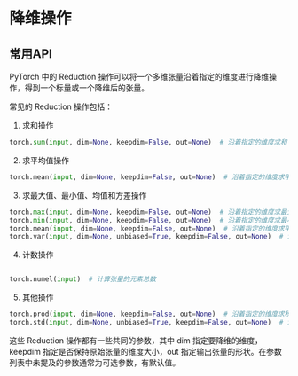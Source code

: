 # 降维操作

## 常用API
PyTorch 中的 Reduction 操作可以将一个多维张量沿着指定的维度进行降维操作，得到一个标量或一个降维后的张量。

常见的 Reduction 操作包括：

1. 求和操作
```python
torch.sum(input, dim=None, keepdim=False, out=None)  # 沿着指定的维度求和
```

2. 求平均值操作
```python
torch.mean(input, dim=None, keepdim=False, out=None)  # 沿着指定的维度求平均值
```

3. 求最大值、最小值、均值和方差操作
```python
torch.max(input, dim=None, keepdim=False, out=None)  # 沿着指定的维度求最大值
torch.min(input, dim=None, keepdim=False, out=None)  # 沿着指定的维度求最小值
torch.mean(input, dim=None, keepdim=False, out=None)  # 沿着指定的维度求平均值
torch.var(input, dim=None, unbiased=True, keepdim=False, out=None)  # 沿着指定的维度求方差
```

4. 计数操作
```python

torch.numel(input)  # 计算张量的元素总数
```

5. 其他操作
```python
torch.prod(input, dim=None, keepdim=False, out=None)  # 沿着指定的维度求积
torch.std(input, dim=None, unbiased=True, keepdim=False, out=None)  # 沿着指定的维度求标准差
```

这些 Reduction 操作都有一些共同的参数，其中 dim 指定要降维的维度，keepdim 指定是否保持原始张量的维度大小，out 指定输出张量的形状。在参数列表中未提及的参数通常为可选参数，有默认值。